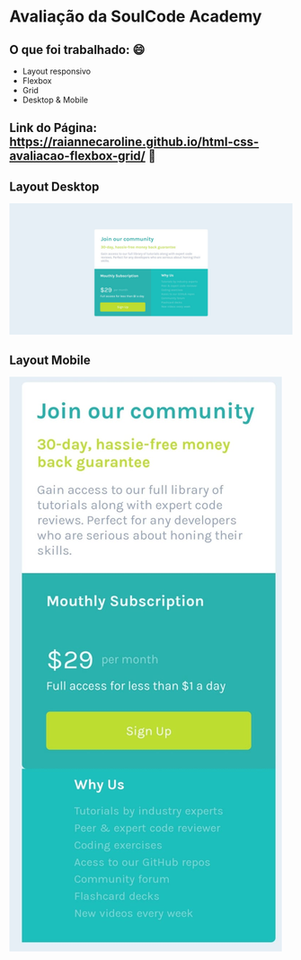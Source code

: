 # Avaliação da SoulCode Academy 

## O que foi trabalhado: :smile:
- Layout responsivo 
- Flexbox
- Grid
- Desktop & Mobile

## Link do Página: https://raiannecaroline.github.io/html-css-avaliacao-flexbox-grid/ :rocket:

## Layout Desktop
![Layout - Desktop](https://github.com/Raiannecaroline/html-css-avaliacao-flexbox-grid/blob/main/img/Desktop.png)


## Layout Mobile 
![Layout - Desktop](https://github.com/Raiannecaroline/html-css-avaliacao-flexbox-grid/blob/main/img/Mobile.png)
